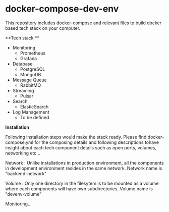 # docker-compose-dev-env

This repository includes docker-compose and relevant files to build docker based tech stack on your computer.


**Tech stack **

* Monitoring
  * Prometheus
  * Grafana
* Database
  * PostgreSQL
  * MongoDB
* Message Queue
  * RabbitMQ
* Streaming
  * Pulsar
* Search
  * ElasticSearch
* Log Management
  * To be defined


**Installation**

Following installation steps would make the stack ready. Please find docker-compose.yml for the composing details and following descriptions tohave insight about each tech component details such as open ports, volumes, networking etc...



Network : Unlike installations in production environment, all the components in development environment resides in the same network. Network name is "backend-network"

Volume : Only one directory in the filesytem is to be mounted as a volume where each components will have own subdirectories. Volume name is "devenv-volume"

Monitoring...
